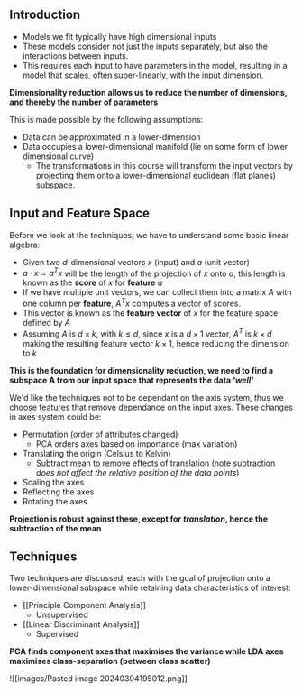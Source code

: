 ## Introduction

- Models we fit typically have high dimensional inputs
- These models consider not just the inputs separately, but also the interactions between inputs.
- This requires each input to have parameters in the model, resulting in a model that scales, often super-linearly, with the input dimension.

**Dimensionality reduction allows us to reduce the number of dimensions, and thereby the number of parameters**

This is made possible by the following assumptions:
- Data can be approximated in a lower-dimension
- Data occupies a lower-dimensional manifold (lie on some form of lower dimensional curve)
	- The transformations in this course will transform the input vectors by projecting them onto a lower-dimensional euclidean (flat planes) subspace.
## Input and Feature Space

Before we look at the techniques, we have to understand some basic linear algebra:
- Given two $d$-dimensional vectors $x$ (input) and $a$ (unit vector)
- $a \cdot x = a^{T} x$ will be the length of the projection of $x$ onto $a$, this length is known as the **score** of $x$ for **feature** $a$
- If we have multiple unit vectors, we can collect them into a matrix $A$ with one column per **feature**, $A^T x$ computes a vector of scores.
- This vector is known as the **feature vector** of $x$ for the feature space defined by $A$
- Assuming $A$ is $d \times k$, with $k \le d$, since $x$ is a $d \times 1$ vector, $A^T$ is $k \times d$ making the resulting feature vector $k \times 1$, hence reducing the dimension to $k$

**This is the foundation for dimensionality reduction, we need to find a subspace A from our input space that represents the data _'well'_**

We'd like the techniques not to be dependant on the axis system, thus we choose features that remove dependance on the input axes. These changes in axes system could be:
- Permutation (order of attributes changed)
	- PCA orders axes based on importance (max variation)
- Translating the origin (Celsius to Kelvin)
	- Subtract mean to remove effects of translation (note subtraction _does not affect the relative position of the data points_)
- Scaling the axes
- Reflecting the axes
- Rotating the axes

**Projection is robust against these, except for _translation_, hence the subtraction of the mean**
## Techniques

Two techniques are discussed, each with the goal of projection onto a lower-dimensional subspace while retaining data characteristics of interest:
- [[Principle Component Analysis]] 
	- Unsupervised
- [[Linear Discriminant Analysis]]
	- Supervised

**PCA finds component axes that maximises the variance while LDA axes maximises class-separation (between class scatter)**

![[images/Pasted image 20240304195012.png]]